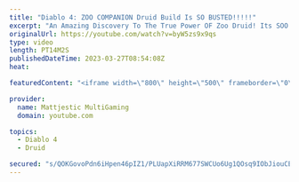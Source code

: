 ```yaml
---
title: "Diablo 4: ZOO COMPANION Druid Build Is SO BUSTED!!!!!"
excerpt: "An Amazing Discovery To The True Power OF Zoo Druid! Its SOO Good, Such An Enjoyable Game-play! Recent Guides Earth ..."
originalUrl: https://youtube.com/watch?v=byW5zs9x9qs
type: video
length: PT14M2S
publishedDateTime: 2023-03-27T08:54:08Z
heat: 

featuredContent: "<iframe width=\"800\" height=\"500\" frameborder=\"0\" src=\"https://www.youtube.com/embed/byW5zs9x9qs\" allow=\"accelerometer; autoplay; encrypted-media; gyroscope; picture-in-picture\" allowfullscreen></iframe>"

provider:
  name: Mattjestic MultiGaming
  domain: youtube.com

topics:
  - Diablo 4
  - Druid

secured: "s/QOKGovoPdn6iHpen46pIZ1/PLUapXiRRM677SWCUo6Ug1QOsq9IObJiouCEA6zE+frZV14+iL22h+uUt/7IcarDvbcv3/zkGr24GBwR8KZKqBvhoFTI3ZDipWe6vaS6BIPraRHVSWA3FjpxCLnpQ1J7IekJiGORQKOyYyaBuk008OMHAuxx6PEwtyflq/KMNTxC7K8i7Yg9vkXR1QliRsyCpnruYHGNX4Q6RD/SFj90KbWvsLNtfvQ5/enHd3APq7BRnKf4CkuJEsrrFEuT2KtkBCLbM3Kh5ok7WkgeG+zSK96Tb6RrFYXiwB5gtH+JcNrj9TvvC67/ISJUCj8Cqcp14YAPppllNaAGu6aQUksTsEhU3F0jnnQ0f/GM2vCLCplEAEx4lGvxLATGTI7QLo3s3+dgQAw50YQDMXKRUr8oo2BcPKR5C1hhTIP/3X3;M/3iwsf3Pc1ROrDtdyc5dA=="
---
```


